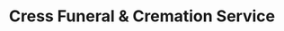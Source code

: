 ---
title: "Cress Funeral & Cremation Service"
url: /mcfarland/cress-funeral-and-cremation-service/
shop: funeral directors
---